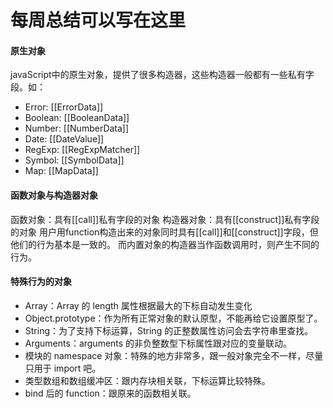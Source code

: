 # 每周总结可以写在这里

#### 原生对象

javaScript中的原生对象，提供了很多构造器，这些构造器一般都有一些私有字段。如：

- Error: [[ErrorData]]
- Boolean: [[BooleanData]]
- Number: [[NumberData]]
- Date: [[DateValue]]
- RegExp: [[RegExpMatcher]]
- Symbol: [[SymbolData]]
- Map: [[MapData]]

#### 函数对象与构造器对象

函数对象：具有[[call]]私有字段的对象
构造器对象：具有[[construct]]私有字段的对象
用户用function构造出来的对象同时具有[[call]]和[[construct]]字段，但他们的行为基本是一致的。
而内置对象的构造器当作函数调用时，则产生不同的行为。

#### 特殊行为的对象

- Array：Array 的 length 属性根据最大的下标自动发生变化
- Object.prototype：作为所有正常对象的默认原型，不能再给它设置原型了。
- String：为了支持下标运算，String 的正整数属性访问会去字符串里查找。
- Arguments：arguments 的非负整数型下标属性跟对应的变量联动。
- 模块的 namespace 对象：特殊的地方非常多，跟一般对象完全不一样，尽量只用于 import 吧。
- 类型数组和数组缓冲区：跟内存块相关联，下标运算比较特殊。
- bind 后的 function：跟原来的函数相关联。